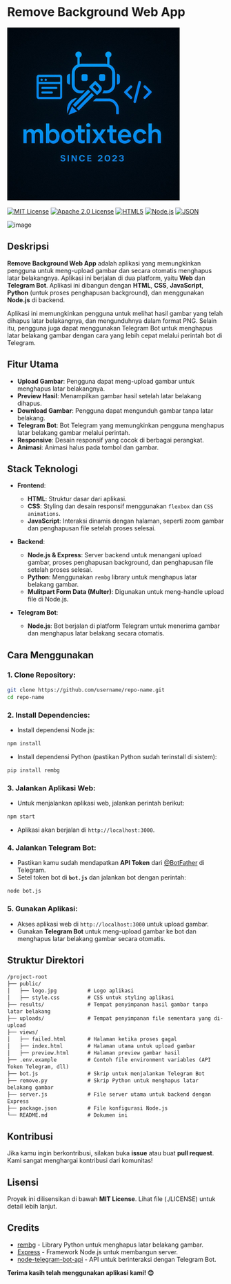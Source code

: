 
# Remove Background Web App

<img src="public/logo.jpg" alt="Logo" width="400">


[![MIT License](https://img.shields.io/badge/License-MIT-blue)](https://opensource.org/licenses/MIT)
[![Apache 2.0 License](https://img.shields.io/badge/License-Apache%202.0-orange)](https://opensource.org/licenses/Apache-2.0)
[![HTML5](https://img.shields.io/badge/HTML5-red)](https://www.w3.org/html/)
[![Node.js](https://img.shields.io/badge/Node.js-green)](https://nodejs.org/)
[![JSON](https://img.shields.io/badge/JSON-black)](https://www.json.org/)

<img src="https://github.com/user-attachments/assets/d7810258-b64f-4a70-bbe5-7bf25f67540b" alt="image" width="400">

## Deskripsi

**Remove Background Web App** adalah aplikasi yang memungkinkan pengguna untuk meng-upload gambar dan secara otomatis menghapus latar belakangnya. Aplikasi ini berjalan di dua platform, yaitu **Web** dan **Telegram Bot**. Aplikasi ini dibangun dengan **HTML**, **CSS**, **JavaScript**, **Python** (untuk proses penghapusan background), dan menggunakan **Node.js** di backend.

Aplikasi ini memungkinkan pengguna untuk melihat hasil gambar yang telah dihapus latar belakangnya, dan mengunduhnya dalam format PNG. Selain itu, pengguna juga dapat menggunakan Telegram Bot untuk menghapus latar belakang gambar dengan cara yang lebih cepat melalui perintah bot di Telegram.

## Fitur Utama
- **Upload Gambar**: Pengguna dapat meng-upload gambar untuk menghapus latar belakangnya.
- **Preview Hasil**: Menampilkan gambar hasil setelah latar belakang dihapus.
- **Download Gambar**: Pengguna dapat mengunduh gambar tanpa latar belakang.
- **Telegram Bot**: Bot Telegram yang memungkinkan pengguna menghapus latar belakang gambar melalui perintah.
- **Responsive**: Desain responsif yang cocok di berbagai perangkat.
- **Animasi**: Animasi halus pada tombol dan gambar.

## Stack Teknologi
- **Frontend**:
  - **HTML**: Struktur dasar dari aplikasi.
  - **CSS**: Styling dan desain responsif menggunakan `flexbox` dan `CSS animations`.
  - **JavaScript**: Interaksi dinamis dengan halaman, seperti zoom gambar dan penghapusan file setelah proses selesai.
  
- **Backend**:
  - **Node.js & Express**: Server backend untuk menangani upload gambar, proses penghapusan background, dan penghapusan file setelah proses selesai.
  - **Python**: Menggunakan `rembg` library untuk menghapus latar belakang gambar.
  - **Mulitpart Form Data (Multer)**: Digunakan untuk meng-handle upload file di Node.js.
  
- **Telegram Bot**:
  - **Node.js**: Bot berjalan di platform Telegram untuk menerima gambar dan menghapus latar belakang secara otomatis.

## Cara Menggunakan

### 1. **Clone Repository**:
```bash
git clone https://github.com/username/repo-name.git
cd repo-name
```

### 2. **Install Dependencies**:
- Install dependensi Node.js:
```bash
npm install
```

- Install dependensi Python (pastikan Python sudah terinstall di sistem):
```bash
pip install rembg
```

### 3. **Jalankan Aplikasi Web**:
- Untuk menjalankan aplikasi web, jalankan perintah berikut:
```bash
npm start
```
- Aplikasi akan berjalan di `http://localhost:3000`.

### 4. **Jalankan Telegram Bot**:
- Pastikan kamu sudah mendapatkan **API Token** dari [@BotFather](https://core.telegram.org/bots#botfather) di Telegram.
- Setel token bot di **`bot.js`** dan jalankan bot dengan perintah:
```bash
node bot.js
```

### 5. **Gunakan Aplikasi**:
- Akses aplikasi web di `http://localhost:3000` untuk upload gambar.
- Gunakan **Telegram Bot** untuk meng-upload gambar ke bot dan menghapus latar belakang gambar secara otomatis.

## Struktur Direktori

```
/project-root
├── public/
│   ├── logo.jpg          # Logo aplikasi
│   ├── style.css         # CSS untuk styling aplikasi
├── results/              # Tempat penyimpanan hasil gambar tanpa latar belakang
├── uploads/              # Tempat penyimpanan file sementara yang di-upload
├── views/
│   ├── failed.html       # Halaman ketika proses gagal
│   ├── index.html        # Halaman utama untuk upload gambar
│   ├── preview.html      # Halaman preview gambar hasil
├── .env.example          # Contoh file environment variables (API Token Telegram, dll)
├── bot.js                # Skrip untuk menjalankan Telegram Bot
├── remove.py             # Skrip Python untuk menghapus latar belakang gambar
├── server.js             # File server utama untuk backend dengan Express
├── package.json          # File konfigurasi Node.js
└── README.md             # Dokumen ini
```

## Kontribusi
Jika kamu ingin berkontribusi, silakan buka **issue** atau buat **pull request**. Kami sangat menghargai kontribusi dari komunitas!

## Lisensi
Proyek ini dilisensikan di bawah **MIT License**. Lihat file (./LICENSE) untuk detail lebih lanjut.

## Credits
- [rembg](https://github.com/danielgatis/rembg) - Library Python untuk menghapus latar belakang gambar.
- [Express](https://expressjs.com/) - Framework Node.js untuk membangun server.
- [node-telegram-bot-api](https://github.com/yagop/node-telegram-bot-api) - API untuk berinteraksi dengan Telegram Bot.

**Terima kasih telah menggunakan aplikasi kami! 😊**
